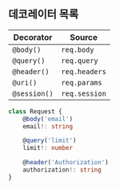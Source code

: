 ## 데코레이터 목록

| Decorator    | Source        |
| ------------ | ------------- |
| `@body()`    | `req.body`    |
| `@query()`   | `req.query`   |
| `@header()`  | `req.headers` |
| `@uri()`     | `req.params`  |
| `@session()` | `req.session` |


```typescript
class Request {
    @body('email')
    email!: string

    @query('limit')
    limit!: number

    @header('Authorization')
    authorization!: string
}
```